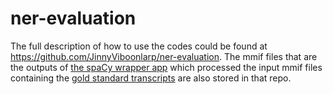 # ner-evaluation

The full description of how to use the codes could be found at https://github.com/JinnyViboonlarp/ner-evaluation. The mmif files that are the outputs of [the spaCy wrapper app](https://github.com/clamsproject/app-spacy-wrapper) which processed the input mmif files containing the [gold standard transcripts](https://github.com/clamsproject/clams-aapb-annotations/tree/main/golds/ner/2022-jun-namedentity) are also stored in that repo.